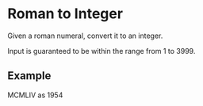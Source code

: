 # Roman to Integer

Given a roman numeral, convert it to an integer.

Input is guaranteed to be within the range from 1 to 3999.

## Example
MCMLIV as 1954 
